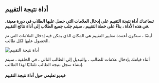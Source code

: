 ## أداة نتيجة التقييم

**تساعدك أداة نتيجة التقييم على إدخال العلامات التي حصل عليها الطلاب في دورة معينة. في هذه الأداة ، بناءً على خطة التقييم ، سيتم جلب جميع الطلاب إلى أداة نتائج التقييم.**

أيضًا ، ستكون أعمدة معايير التقييم هي المكان الذي يمكن فيه إدخال العلامات التي تم الحصول عليها لكل طالب.

![أداة نتيجة التقييم](https://docs.erpnext.com/files/education-assessment-result-tool.png)

أثناء قيامك بإدخال علامات للطالب ، والتبديل إلى الطالب التالي ، في الخلفية ، سيتم إنشاء سجل نتيجة الطالب تلقائيًا لهذا الطالب.

#### فيديو تعليمي حول أداة نتيجة التقييم